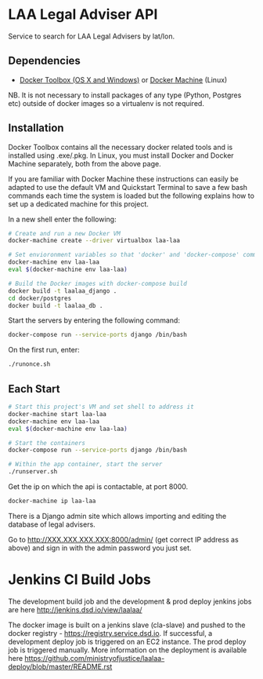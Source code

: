 LAA Legal Adviser API
=====================

Service to search for LAA Legal Advisers by lat/lon.

Dependencies
------------

 * [Docker Toolbox (OS X and Windows)](https://www.docker.com/products/docker-toolbox) or [Docker Machine](https://docs.docker.com/machine/install-machine/) (Linux)

NB. It is not necessary to install packages of any type (Python, Postgres etc) outside of docker images so a virtualenv is not required.

Installation
------------

Docker Toolbox contains all the necessary docker related tools and is installed using .exe/.pkg. In Linux, you must install Docker and Docker Machine separately, both from the above page.

If you are familiar with Docker Machine these instructions can easily be adapted to use the default VM and Quickstart Terminal to save a few bash commands each time the system is loaded but the following explains how to set up a dedicated machine for this project.

In a new shell enter the following:

```sh
# Create and run a new Docker VM
docker-machine create --driver virtualbox laa-laa

# Set envioronment variables so that 'docker' and 'docker-compose' commands (amongst others) address the images and containers in your new VM
docker-machine env laa-laa
eval $(docker-machine env laa-laa)

# Build the Docker images with docker-compose build
docker build -t laalaa_django .
cd docker/postgres
docker build -t laalaa_db .
```


Start the servers by entering the following command:

```sh
docker-compose run --service-ports django /bin/bash
```

On the first run, enter:
```sh
./runonce.sh
```

Each Start
-----

```sh
# Start this project's VM and set shell to address it
docker-machine start laa-laa
docker-machine env laa-laa
eval $(docker-machine env laa-laa)

# Start the containers
docker-compose run --service-ports django /bin/bash

# Within the app container, start the server
./runserver.sh

```

Get the ip on which the api is contactable, at port 8000.
```sh
docker-machine ip laa-laa
```


There is a Django admin site which allows importing and editing the database
of legal advisers.

Go to http://XXX.XXX.XXX.XXX:8000/admin/ (get correct IP address as above) and sign in with the admin password you
just set.

# Jenkins CI Build Jobs
The development build job and the development & prod deploy jenkins jobs are here http://jenkins.dsd.io/view/laalaa/

The docker image is built on a jenkins slave (cla-slave) and pushed to the docker registry - https://registry.service.dsd.io. If successful, a development deploy job is triggered on an EC2 instance. The prod deploy job is triggered manually. More information on the deployment is available here https://github.com/ministryofjustice/laalaa-deploy/blob/master/README.rst

